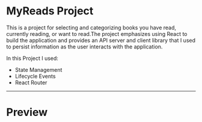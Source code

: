 # MyReads Project

This is a project for selecting and categorizing books you have read, currently reading, or want to read.The project emphasizes using React to build the application and provides an API server and client library that I used to persist information as the user interacts with the application.

In this Project I used:
* State Management
* Lifecycle Events
* React Router

---
# Preview 
